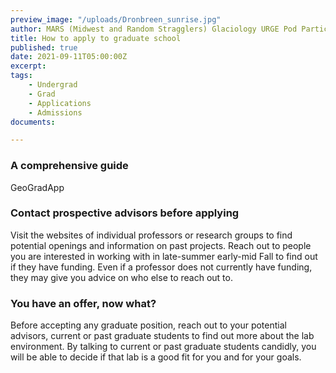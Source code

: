 ```yaml
---
preview_image: "/uploads/Dronbreen_sunrise.jpg"
author: MARS (Midwest and Random Stragglers) Glaciology URGE Pod Participants
title: How to apply to graduate school
published: true
date: 2021-09-11T05:00:00Z
excerpt: 
tags: 
    - Undergrad
    - Grad
    - Applications
    - Admissions
documents:

---
```

### A comprehensive guide
GeoGradApp


### Contact prospective advisors before applying 
Visit the websites of individual professors or research groups to find potential openings and information on past projects. Reach out to people you are interested in working with in late-summer early-mid Fall to find out if they have funding. Even if a professor does not currently have funding, they may give you advice on who else to reach out to.


### You have an offer, now what?
Before accepting any graduate position, reach out to your potential advisors, current or past graduate students to find out more about the lab environment. By talking to current or past graduate students candidly, you will be able to decide if that lab is a good fit for you and for your goals. 

